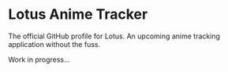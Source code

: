 # Lotus Anime Tracker

The official GitHub profile for Lotus. An upcoming anime tracking application without the fuss.

Work in progress...
